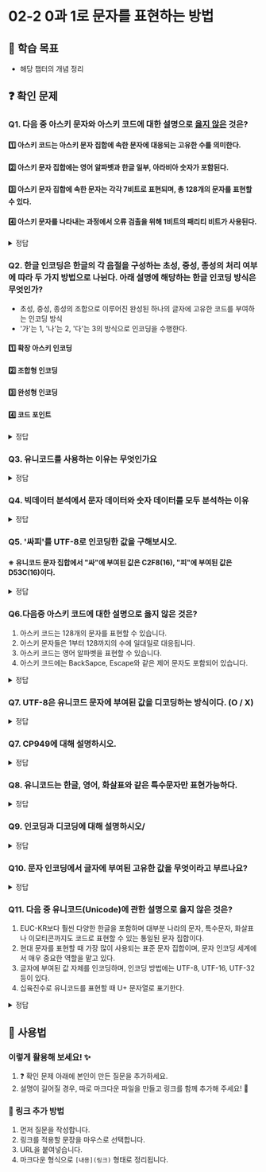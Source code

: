 # 02-2 0과 1로 문자를 표현하는 방법

## 📌 학습 목표
- 해당 챕터의 개념 정리

## ❓ 확인 문제

### Q1. 다음 중 아스키 문자와 아스키 코드에 대한 설명으로 <U>옳지 않은</U> 것은?

#### 1️⃣ 아스키 코드는 아스키 문자 집합에 속한 문자에 대응되는 고유한 수를 의미한다.

#### 2️⃣ 아스키 문자 집합에는 영어 알파벳과 한글 일부, 아라비아 숫자가 포함된다.

#### 3️⃣ 아스키 문자 집합에 속한 문자는 각각 7비트로 표현되며, 총 128개의 문자를 표현할 수 있다.

#### 4️⃣ 아스키 문자를 나타내는 과정에서 오류 검출을 위해 1비트의 패리티 비트가 사용된다.

<details>
<summary>정답</summary>

#### 2️⃣ 아스키 문자 집합에는 영어 알파벳과 한글 일부, 아라비아 숫자가 포함된다.

- 아스키 문자 집합에는 영어 알파벳과 아라비아 숫자, 그리고 일부 특수 문자 등이 포함되어 있으나 한글은 포함되어 있지 않아 표현이 불가합니다.

---

</details>

### Q2. 한글 인코딩은 한글의 각 음절을 구성하는 초성, 중성, 종성의 처리 여부에 따라 두 가지 방법으로 나뉜다. 아래 설명에 해당하는 한글 인코딩 방식은 무엇인가?

- 초성, 중성, 종성의 조합으로 이루어진 완성된 하나의 글자에 고유한 코드를 부여하는 인코딩 방식
- '가'는 1, '나'는 2, '다'는 3의 방식으로 인코딩을 수행한다.

#### 1️⃣ 확장 아스키 인코딩

#### 2️⃣ 조합형 인코딩

#### 3️⃣ 완성형 인코딩

#### 4️⃣ 코드 포인트

<details>
<summary>정답</summary>

#### 3️⃣ 완성형 인코딩

- 한글 인코딩에는 완성형 인코딩과 조합형 인코딩이 존재합니다.

    - 완성형 인코딩 : 초성, 중성, 종성의 조합으로 이루어진 완성된 하나의 글자에 고유한 코드를 부여하는 인코딩 방식.
    - 조합형 인코딩 : 초성, 중성, 종성에 해당하는 코드를 합하여 각 글자의 코드를 만드는 인코딩 방식.

---

</details>

### **Q3. 유니코드를 사용하는 이유는 무엇인가요**

<details>
<summary>정답</summary>

### **전 세계의 다양한 문자를 하나의 통일된 방식으로 표현하기 위해**

#### **기존 문자 인코딩의 한계**
- 초창기 컴퓨터는 **ASCII 체계**를 사용했지만, 영어 이외의 언어를 표현할 수 없었음
- 국가별로 다른 문자 인코딩 체계를 사용하여 **문자 호환성이 낮고 데이터 손상이 발생**하는 문제가 있었음

---
### **유니코드의 장점**
- **다국어 지원**: 하나의 문서에서 여러 언어를 혼합하여 사용 가능
- **문자 깨짐 방지**: 인코딩이 통일되면서 **데이터 손실과 깨짐 문제 해결**
- **글로벌 소프트웨어 개발 용이**: 한 개의 표준을 사용하면, OS나 시스템 간 문자 처리 일관성이 유지됨

---

</details>


### **Q4. 빅데이터 분석에서 문자 데이터와 숫자 데이터를 모두 분석하는 이유**  

<details>  
<summary>정답</summary>  

- **숫자 데이터**로는 **데이터의 패턴**은 찾을 수 있지만, **이유를 분석**하기 어렵기 때문  

- **문자 데이터**로는 데이터의 패턴이 **발생하는 원인**을 찾을 수 있음

---
#### **숫자 데이터(정량 데이터)의 한계**  
- 숫자는 **구체적인 패턴과 트렌드를 찾는 데 유용**  
- 하지만 **패턴이 발생하는 원인(이유)은 숫자 데이터만으로 알기 어려움** 

#### **문자 데이터를 숫자로 변환하는 기법 (자연어 처리, NLP)**  
- AI와 머신러닝에서는 문자 데이터를 **숫자로 변환**하여 분석  
- **텍스트 감성 분석**: 긍정(1), 부정(0)으로 변환하여 감정 분석  
- **토픽 모델링**: 자주 등장하는 단어를 숫자로 변환하여 핵심 주제 분석  
- **워드 임베딩**: 문장을 벡터(숫자 배열)로 변환하여 AI 모델이 이해할 수 있도록 처리  
---

</details>

### Q5. '싸피'를 UTF-8로 인코딩한 값을 구해보시오. 
#### ※ 유니코드 문자 집합에서 "싸"에 부여된 값은 C2F8(16), "피"에 부여된 값은 D53C(16)이다.

<details>  
<summary>정답</summary>  

#### EC 8B B8 ED 94 BC(16)

**풀이**

#### 1. "싸" 단어를 UTF-8로 변환하는 과정
#### -> C2F8(16) = 1100 0010 1111 1000(2)
#### -> 한글의 경우 1110xxxx 10xxxxxx 10xxxxxx로 나누어서 변환함(3바이트)
#### -> 인코딩 값 : 11101100 10001011 10111000 -> EC 8B B8

#### 2. "피" 단어를 UTF-8로 변환하는 과정
#### -> D53C(16) = 1101 0101 0011 1100(2)
#### -> 한글의 경우 1110xxxx 10xxxxxx 10xxxxxx로 나누어서 변환함(3바이트)
#### -> 인코딩 값 : 11101101 10010100 10111100 -> ED 94 BC

$$$$
</details>

### Q6.다음중 아스키 코드에 대한 설명으로 옳지 않은 것은?

1. 아스키 코드는 128개의 문자를 표현할 수 있습니다.
2. 아스키 문자들은 1부터 128까지의 수에 일대일로 대응됩니다.
3. 아스키 코드는 영어 알파벳을 표현할 수 있습니다.
4. 아스키 코드에는 BackSapce, Escape와 같은 제어 문자도 포함되어 있습니다.


<details>
<summary>정답</summary>

정답: **2. 아스키 문자들은 1부터 128까지의 수에 일대일로 대응됩니다 (X)**

아스키 코드는 **0부터 127까지(총 128개)**의 값을 사용합니다.

아스키 코드에는 **제어 문자(예: Backspace, Escape)**와 **표준 출력 가능한 문자(영어 알파벳, 숫자, 특수 기호 등)**가 포함됩니다.
</details>

### Q7. UTF-8은 유니코드 문자에 부여된 값을 디코딩하는 방식이다. (O / X)

<details>
<summary>정답</summary>

정답: **(X)**

UTF-8은 유니코드 문자를 **인코딩**하는 방식입니다.

인코딩(Encoding)은 문자를 이진수로 변환하는 과정이고,
디코딩(Decoding)은 이진수를 다시 문자로 변환하는 과정입니다.


</details>

### Q7. CP949에 대해 설명하시오.

<details>
<summary>정답</summary>

#### CP949는 EUC-KR의 문자집합보다 더 많은 문자를 포함한 문자집합이다. 즉 EUC-KR의 확장된 버전이다. 하지만 이마저도 한글 전체를 표현하기엔 넉넉한 양이 아니라고 한다.

</details>

### Q8. 유니코드는 한글, 영어, 화살표와 같은 특수문자만 표현가능하다.

<details>
<summary>정답</summary>

X : 이모티콘까지 표현가능.

</details>

### Q9. 인코딩과 디코딩에 대해 설명하시오/
<details>
<summary>정답</summary>

인코딩 : 문자를 0과1로 변환하여 컴퓨터가 이해할 수 있도록 하는 것
디코딩 : 0과1로 이뤄진 문자 코드를 사람이 이해할 수 있는 문자로 변환하는 과정

</details>

### Q10. 문자 인코딩에서 글자에 부여된 고유한 값을 무엇이라고 부르나요?
<details>
<summary>정답</summary>

#### 코드 포인트(Code point)
예시) 아스키 문자 A 의 코드 포인트는 65

</details>

### Q11. 다음 중 유니코드(Unicode)에 관한 설명으로 옳지 않은 것은?
1. EUC-KR보다 훨씬 다양한 한글을 포함하며 대부분 나라의 문자, 특수문자, 화살표나 이모티콘까지도 코드로 표현할 수 있는 통일된 문자 집합이다.
2. 현대 문자를 표현할 때 가장 많이 사용되는 표준 문자 집합이며, 문자 인코딩 세계에서 매우 중요한 역할을 맡고 있다.
3. 글자에 부여된 값 자체를 인코딩하며, 인코딩 방법에는 UTF-8, UTF-16, UTF-32 등이 있다.
4. 십육진수로 유니코드를 표현할 때 U+ 문자열로 표기한다.

<details>
<summary>정답</summary>

3. 글자에 부여된 값 자체를 인코딩하며, 인코딩 방법에는 UTF-8, UTF-16, UTF-32 등이 있다.

해설
- 글자에 부여된 값 자체를 인코딩하는 방식 -> 코드 포인트
- 유니코드는 유니코드 문자에 부여된 값을 인코딩하는 방식 사용

</details>


## 📝 사용법  
### 이렇게 활용해 보세요! ✨  
1. ❓ 확인 문제 아래에 본인이 만든 질문을 추가하세요.  
2. 설명이 길어질 경우, 따로 마크다운 파일을 만들고 링크를 함께 추가해 주세요! 🔗  

### 🔗 링크 추가 방법  
1. 먼저 질문을 작성합니다.  
2. 링크를 적용할 문장을 마우스로 선택합니다.  
3. URL을 붙여넣습니다.  
4. 마크다운 형식으로 `[내용](링크)` 형태로 정리됩니다.  
